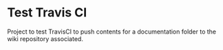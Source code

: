 # Test Travis CI

Project to test TravisCI to push contents for a documentation folder to the wiki repository associated.
